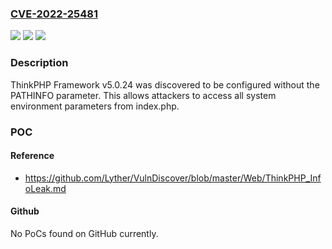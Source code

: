 ### [CVE-2022-25481](https://cve.mitre.org/cgi-bin/cvename.cgi?name=CVE-2022-25481)
![](https://img.shields.io/static/v1?label=Product&message=n%2Fa&color=blue)
![](https://img.shields.io/static/v1?label=Version&message=n%2Fa&color=blue)
![](https://img.shields.io/static/v1?label=Vulnerability&message=n%2Fa&color=brighgreen)

### Description

ThinkPHP Framework v5.0.24 was discovered to be configured without the PATHINFO parameter. This allows attackers to access all system environment parameters from index.php.

### POC

#### Reference
- https://github.com/Lyther/VulnDiscover/blob/master/Web/ThinkPHP_InfoLeak.md

#### Github
No PoCs found on GitHub currently.


